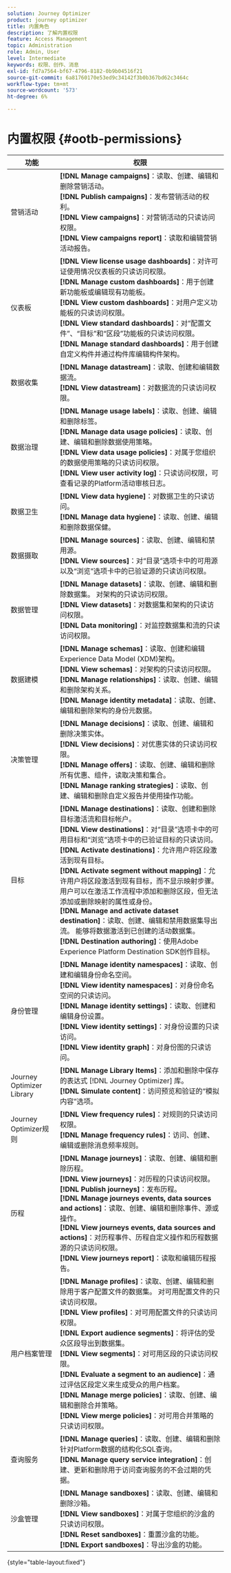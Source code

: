 ```yaml
---
solution: Journey Optimizer
product: journey optimizer
title: 内置角色
description: 了解内置权限
feature: Access Management
topic: Administration
role: Admin, User
level: Intermediate
keywords: 权限、创作、消息
exl-id: fd7a7564-bf67-4796-8182-0b9b04516f21
source-git-commit: 6a81760170e53ed9c34142f3b0b367bd62c3464c
workflow-type: tm+mt
source-wordcount: '573'
ht-degree: 6%

---
```


# 内置权限 {#ootb-permissions}

| 功能 | 权限 |
|-|-|
| 营销活动 | **[!DNL Manage campaigns]**：读取、创建、编辑和删除营销活动。 </br>**[!DNL Publish campaigns]**：发布营销活动的权利。</br>**[!DNL View campaigns]**：对营销活动的只读访问权限。 </br>**[!DNL View campaigns report]**：读取和编辑营销活动报告。 |
| 仪表板 | **[!DNL View license usage dashboards]**：对许可证使用情况仪表板的只读访问权限。 </br>**[!DNL Manage custom dashboards]**：用于创建新功能板或编辑现有功能板。</br>**[!DNL View custom dashboards]**：对用户定义功能板的只读访问权限。 </br>**[!DNL View standard dashboards]**：对“配置文件”、“目标”和“区段”功能板的只读访问权限。</br>**[!DNL Manage standard dashboards]**：用于创建自定义构件并通过构件库编辑构件架构。 |
| 数据收集 | **[!DNL Manage datastream]**：读取、创建和编辑数据流。</br>**[!DNL View datastream]**：对数据流的只读访问权限。 |
| 数据治理 | **[!DNL Manage usage labels]**：读取、创建、编辑和删除标签。</br>**[!DNL Manage data usage policies]**：读取、创建、编辑和删除数据使用策略。</br>**[!DNL View data usage policies]**：对属于您组织的数据使用策略的只读访问权限。</br>**[!DNL View user activity log]**：只读访问权限，可查看记录的Platform活动审核日志。 |
| 数据卫生 | **[!DNL View data hygiene]**：对数据卫生的只读访问。</br>**[!DNL Manage data hygiene]**：读取、创建、编辑和删除数据保健。 |
| 数据摄取 | **[!DNL Manage sources]**：读取、创建、编辑和禁用源。</br>**[!DNL View sources]**：对“目录”选项卡中的可用源以及“浏览”选项卡中的已验证源的只读访问权限。 |
| 数据管理 | **[!DNL Manage datasets]**：读取、创建、编辑和删除数据集。 对架构的只读访问权限。</br>**[!DNL View datasets]**：对数据集和架构的只读访问权限。</br>**[!DNL Data monitoring]**：对监控数据集和流的只读访问权限。 |
| 数据建模 | **[!DNL Manage schemas]**：读取、创建和编辑Experience Data Model (XDM)架构。</br>**[!DNL View schemas]**：对架构的只读访问权限。</br>**[!DNL Manage relationships]**：读取、创建、编辑和删除架构关系。</br>**[!DNL Manage identity metadata]**：读取、创建、编辑和删除架构的身份元数据。 |
| 决策管理 | **[!DNL Manage decisions]**：读取、创建、编辑和删除决策实体。</br>**[!DNL View decisions]**：对优惠实体的只读访问权限。</br>**[!DNL Manage offers]**：读取、创建、编辑和删除所有优惠、组件，读取决策和集合。</br>**[!DNL Manage ranking strategies]**：读取、创建、编辑和删除自定义报告并使用操作功能。</br> |
| 目标 | **[!DNL Manage destinations]**：读取、创建和删除目标激活流和目标帐户。</br>**[!DNL View destinations]**：对“目录”选项卡中的可用目标和“浏览”选项卡中的已验证目标的只读访问。</br>**[!DNL Activate destinations]**：允许用户将区段激活到现有目标。</br>**[!DNL Activate segment without mapping]**：允许用户将区段激活到现有目标，而不显示映射步骤。 用户可以在激活工作流程中添加和删除区段，但无法添加或删除映射的属性或身份。</br>**[!DNL Manage and activate dataset destination]**：读取、创建、编辑和禁用数据集导出流。 能够将数据激活到已创建的活动数据集。</br>**[!DNL Destination authoring]**：使用Adobe Experience Platform Destination SDK创作目标。 |
| 身份管理 | **[!DNL Manage identity namespaces]**：读取、创建和编辑身份命名空间。</br>**[!DNL View identity namespaces]**：对身份命名空间的只读访问。</br>**[!DNL Manage identity settings]**：读取、创建和编辑身份设置。</br>**[!DNL View identity settings]**：对身份设置的只读访问。</br>**[!DNL View identity graph]**：对身份图的只读访问。 |
| Journey Optimizer Library | **[!DNL Manage Library Items]**：添加和删除中保存的表达式 [!DNL Journey Optimizer] 库。</br>**[!DNL Simulate content]**：访问预览和验证的“模拟内容”选项。 |
| Journey Optimizer规则 | **[!DNL View frequency rules]**：对规则的只读访问权限。</br>**[!DNL Manage frequency rules]**：访问、创建、编辑或删除消息频率规则。 |
| 历程 | **[!DNL Manage journeys]**：读取、创建、编辑和删除历程。</br>**[!DNL View journeys]**：对历程的只读访问权限。</br>**[!DNL Publish journeys]**：发布历程。</br>**[!DNL Manage journeys events, data sources and actions]**：读取、创建、编辑和删除事件、源或操作。</br>**[!DNL View journeys events, data sources and actions]**：对历程事件、历程自定义操作和历程数据源的只读访问权限。</br>**[!DNL View journeys report]**：读取和编辑历程报告。</br> |
| 用户档案管理 | **[!DNL Manage profiles]**：读取、创建、编辑和删除用于客户配置文件的数据集。 对可用配置文件的只读访问权限。</br>**[!DNL View profiles]**：对可用配置文件的只读访问权限。</br>**[!DNL Export audience segments]**：将评估的受众区段导出到数据集。</br>**[!DNL View segments]**：对可用区段的只读访问权限。</br>**[!DNL Evaluate a segment to an audience]**：通过评估区段定义来生成受众的用户档案。</br>**[!DNL Manage merge policies]**：读取、创建、编辑和删除合并策略。</br>**[!DNL View merge policies]**：对可用合并策略的只读访问权限。 |
| 查询服务 | **[!DNL Manage queries]**：读取、创建、编辑和删除针对Platform数据的结构化SQL查询。</br>**[!DNL Manage query service integration]**：创建、更新和删除用于访问查询服务的不会过期的凭据。 |
| 沙盒管理 | **[!DNL Manage sandboxes]**：读取、创建、编辑和删除沙箱。</br>**[!DNL View sandboxes]**：对属于您组织的沙盒的只读访问权限。</br>**[!DNL Reset sandboxes]**：重置沙盒的功能。</br>**[!DNL Export sandboxes]**：导出沙盒的功能。 |

{style="table-layout:fixed"}
